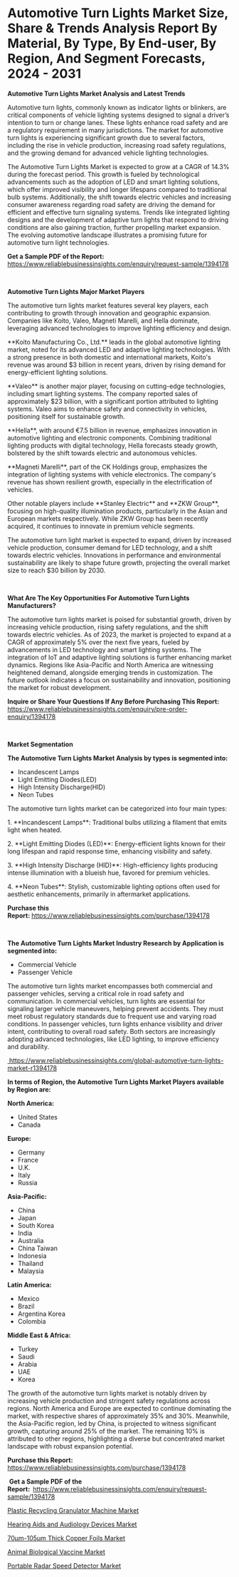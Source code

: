 <p><h1>Automotive Turn Lights Market Size, Share & Trends Analysis Report By Material, By Type, By End-user, By Region, And Segment Forecasts, 2024 - 2031</h1></p><p><strong>Automotive Turn Lights Market Analysis and Latest Trends</strong></p>
<p><p>Automotive turn lights, commonly known as indicator lights or blinkers, are critical components of vehicle lighting systems designed to signal a driver’s intention to turn or change lanes. These lights enhance road safety and are a regulatory requirement in many jurisdictions. The market for automotive turn lights is experiencing significant growth due to several factors, including the rise in vehicle production, increasing road safety regulations, and the growing demand for advanced vehicle lighting technologies. </p><p>The Automotive Turn Lights Market is expected to grow at a CAGR of 14.3% during the forecast period. This growth is fueled by technological advancements such as the adoption of LED and smart lighting solutions, which offer improved visibility and longer lifespans compared to traditional bulb systems. Additionally, the shift towards electric vehicles and increasing consumer awareness regarding road safety are driving the demand for efficient and effective turn signaling systems. Trends like integrated lighting designs and the development of adaptive turn lights that respond to driving conditions are also gaining traction, further propelling market expansion. The evolving automotive landscape illustrates a promising future for automotive turn light technologies.</p></p>
<p><strong>Get a Sample PDF of the Report:&nbsp;</strong> <a href="https://www.reliablebusinessinsights.com/enquiry/request-sample/1394178?utm_campaign=117&utm_medium=2&utm_source=Github&utm_content=ia&utm_term=05122024&utm_id=automotive-turn-lights">https://www.reliablebusinessinsights.com/enquiry/request-sample/1394178</a></p>
<p>&nbsp;</p>
<p><strong>Automotive Turn Lights Major Market Players</strong></p>
<p><p>The automotive turn lights market features several key players, each contributing to growth through innovation and geographic expansion. Companies like Koito, Valeo, Magneti Marelli, and Hella dominate, leveraging advanced technologies to improve lighting efficiency and design.</p><p>**Koito Manufacturing Co., Ltd.** leads in the global automotive lighting market, noted for its advanced LED and adaptive lighting technologies. With a strong presence in both domestic and international markets, Koito's revenue was around $3 billion in recent years, driven by rising demand for energy-efficient lighting solutions.</p><p>**Valeo** is another major player, focusing on cutting-edge technologies, including smart lighting systems. The company reported sales of approximately $23 billion, with a significant portion attributed to lighting systems. Valeo aims to enhance safety and connectivity in vehicles, positioning itself for sustainable growth.</p><p>**Hella**, with around €7.5 billion in revenue, emphasizes innovation in automotive lighting and electronic components. Combining traditional lighting products with digital technology, Hella forecasts steady growth, bolstered by the shift towards electric and autonomous vehicles.</p><p>**Magneti Marelli**, part of the CK Holdings group, emphasizes the integration of lighting systems with vehicle electronics. The company's revenue has shown resilient growth, especially in the electrification of vehicles.</p><p>Other notable players include **Stanley Electric** and **ZKW Group**, focusing on high-quality illumination products, particularly in the Asian and European markets respectively. While ZKW Group has been recently acquired, it continues to innovate in premium vehicle segments.</p><p>The automotive turn light market is expected to expand, driven by increased vehicle production, consumer demand for LED technology, and a shift towards electric vehicles. Innovations in performance and environmental sustainability are likely to shape future growth, projecting the overall market size to reach $30 billion by 2030.</p></p>
<p>&nbsp;</p>
<p><strong>What Are The Key Opportunities For Automotive Turn Lights Manufacturers?</strong></p>
<p><p>The automotive turn lights market is poised for substantial growth, driven by increasing vehicle production, rising safety regulations, and the shift towards electric vehicles. As of 2023, the market is projected to expand at a CAGR of approximately 5% over the next five years, fueled by advancements in LED technology and smart lighting systems. The integration of IoT and adaptive lighting solutions is further enhancing market dynamics. Regions like Asia-Pacific and North America are witnessing heightened demand, alongside emerging trends in customization. The future outlook indicates a focus on sustainability and innovation, positioning the market for robust development.</p></p>
<p><strong>Inquire or Share Your Questions If Any Before Purchasing This Report:</strong> <a href="https://www.reliablebusinessinsights.com/enquiry/pre-order-enquiry/1394178?utm_campaign=117&utm_medium=2&utm_source=Github&utm_content=ia&utm_term=05122024&utm_id=automotive-turn-lights">https://www.reliablebusinessinsights.com/enquiry/pre-order-enquiry/1394178</a></p>
<p>&nbsp;</p>
<p><strong>Market Segmentation</strong></p>
<p><strong>The Automotive Turn Lights Market Analysis by types is segmented into:</strong></p>
<p><ul><li>Incandescent Lamps</li><li>Light Emitting Diodes(LED)</li><li>High Intensity Discharge(HID)</li><li>Neon Tubes</li></ul></p>
<p><p>The automotive turn lights market can be categorized into four main types: </p><p>1. **Incandescent Lamps**: Traditional bulbs utilizing a filament that emits light when heated. </p><p>2. **Light Emitting Diodes (LED)**: Energy-efficient lights known for their long lifespan and rapid response time, enhancing visibility and safety. </p><p>3. **High Intensity Discharge (HID)**: High-efficiency lights producing intense illumination with a blueish hue, favored for premium vehicles. </p><p>4. **Neon Tubes**: Stylish, customizable lighting options often used for aesthetic enhancements, primarily in aftermarket applications.</p></p>
<p><strong>Purchase this Report:&nbsp;</strong><a href="https://www.reliablebusinessinsights.com/purchase/1394178?utm_campaign=117&utm_medium=2&utm_source=Github&utm_content=ia&utm_term=05122024&utm_id=automotive-turn-lights">https://www.reliablebusinessinsights.com/purchase/1394178</a></p>
<p>&nbsp;</p>
<p><strong>The Automotive Turn Lights Market Industry Research by Application is segmented into:</strong></p>
<p><ul><li>Commercial Vehicle</li><li>Passenger Vehicle</li></ul></p>
<p><p>The automotive turn lights market encompasses both commercial and passenger vehicles, serving a critical role in road safety and communication. In commercial vehicles, turn lights are essential for signaling larger vehicle maneuvers, helping prevent accidents. They must meet robust regulatory standards due to frequent use and varying road conditions. In passenger vehicles, turn lights enhance visibility and driver intent, contributing to overall road safety. Both sectors are increasingly adopting advanced technologies, like LED lighting, to improve efficiency and durability.</p></p>
<p><a href="https://www.reliablebusinessinsights.com/global-automotive-turn-lights-market-r1394178?utm_campaign=117&utm_medium=2&utm_source=Github&utm_content=ia&utm_term=05122024&utm_id=automotive-turn-lights">&nbsp;https://www.reliablebusinessinsights.com/global-automotive-turn-lights-market-r1394178</a></p>
<p><strong>In terms of Region, the Automotive Turn Lights Market Players available by Region are:</strong></p>
<p>
    <p> <strong> North America: </strong>
        <ul>
            <li>United States</li>
            <li>Canada</li>
        </ul>
        </p> 
    <p> <strong> Europe: </strong>
        <ul>
            <li>Germany</li>
            <li>France</li>
            <li>U.K.</li>
            <li>Italy</li>
            <li>Russia</li>
        </ul>
        </p> 
    <p> <strong> Asia-Pacific: </strong>
        <ul>
            <li>China</li>
            <li>Japan</li>
            <li>South Korea</li>
            <li>India</li>
            <li>Australia</li>
            <li>China Taiwan</li>
            <li>Indonesia</li>
            <li>Thailand</li>
            <li>Malaysia</li>
        </ul>
        </p> 
    <p> <strong> Latin America: </strong>
        <ul>
            <li>Mexico</li>
            <li>Brazil</li>
            <li>Argentina Korea</li>
            <li>Colombia</li>
        </ul>
        </p> 
    <p> <strong> Middle East & Africa: </strong>
        <ul>
            <li>Turkey</li>
            <li>Saudi</li>
            <li>Arabia</li>
            <li>UAE</li>
            <li>Korea</li>
        </ul>
    </p>
    </p>
<p><p>The growth of the automotive turn lights market is notably driven by increasing vehicle production and stringent safety regulations across regions. North America and Europe are expected to continue dominating the market, with respective shares of approximately 35% and 30%. Meanwhile, the Asia-Pacific region, led by China, is projected to witness significant growth, capturing around 25% of the market. The remaining 10% is attributed to other regions, highlighting a diverse but concentrated market landscape with robust expansion potential.</p></p>
<p><strong>Purchase this Report: </strong><a href="https://www.reliablebusinessinsights.com/purchase/1394178?utm_campaign=117&utm_medium=2&utm_source=Github&utm_content=ia&utm_term=05122024&utm_id=automotive-turn-lights">https://www.reliablebusinessinsights.com/purchase/1394178</a></p>
<p>&nbsp;<strong>Get a Sample PDF of the Report:&nbsp;&nbsp;</strong><a href="https://www.reliablebusinessinsights.com/enquiry/request-sample/1394178?utm_campaign=117&utm_medium=2&utm_source=Github&utm_content=ia&utm_term=05122024&utm_id=automotive-turn-lights">https://www.reliablebusinessinsights.com/enquiry/request-sample/1394178</a></p>
<p><strong></strong></p>
<p><p><a href="https://www.linkedin.com/pulse/plastic-recycling-granulator-machine-market-research-tvrkc?utm_campaign=117&utm_medium=2&utm_source=Github&utm_content=ia&utm_term=05122024&utm_id=automotive-turn-lights">Plastic Recycling Granulator Machine Market</a></p><p><a href="https://github.com/rodinayygacklezi/Market-Research-Report-List-1/blob/main/hearing-aids-and-audiology-devices-market.md?utm_campaign=117&utm_medium=2&utm_source=Github&utm_content=ia&utm_term=05122024&utm_id=automotive-turn-lights">Hearing Aids and Audiology Devices Market</a></p><p><a href="https://issuu.com/reportprime-2/docs/70m-105m-thick-copper-foils-market-size-2030.pptx?utm_campaign=117&utm_medium=2&utm_source=Github&utm_content=ia&utm_term=05122024&utm_id=automotive-turn-lights">70µm-105µm Thick Copper Foils Market</a></p><p><a href="https://www.linkedin.com/pulse/compreh-proposis-fbaif?utm_campaign=117&utm_medium=2&utm_source=Github&utm_content=ia&utm_term=05122024&utm_id=automotive-turn-lights">Animal Biological Vaccine Market</a></p><p><a href="https://issuu.com/reportprime-2/docs/portable-radar-speed-detector-market-size-2030.ppt?utm_campaign=117&utm_medium=2&utm_source=Github&utm_content=ia&utm_term=05122024&utm_id=automotive-turn-lights">Portable Radar Speed Detector Market</a></p></p>